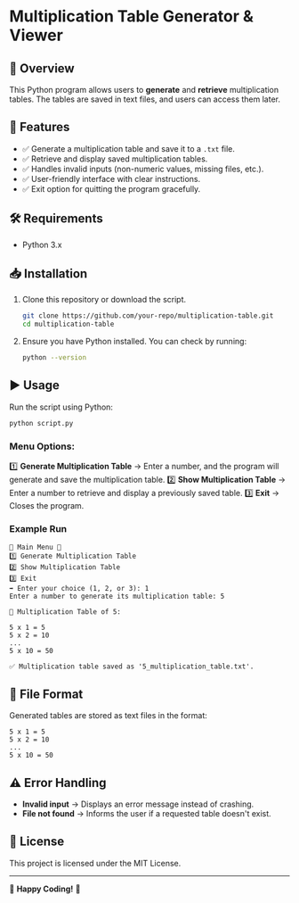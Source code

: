 # Multiplication Table Generator & Viewer

## 📌 Overview
This Python program allows users to **generate** and **retrieve** multiplication tables. The tables are saved in text files, and users can access them later.

## 🚀 Features
- ✅ Generate a multiplication table and save it to a `.txt` file.
- ✅ Retrieve and display saved multiplication tables.
- ✅ Handles invalid inputs (non-numeric values, missing files, etc.).
- ✅ User-friendly interface with clear instructions.
- ✅ Exit option for quitting the program gracefully.

## 🛠️ Requirements
- Python 3.x

## 📥 Installation
1. Clone this repository or download the script.
   ```sh
   git clone https://github.com/your-repo/multiplication-table.git
   cd multiplication-table
   ```
2. Ensure you have Python installed. You can check by running:
   ```sh
   python --version
   ```

## ▶️ Usage
Run the script using Python:
```sh
python script.py
```

### Menu Options:
1️⃣ **Generate Multiplication Table** → Enter a number, and the program will generate and save the multiplication table.
2️⃣ **Show Multiplication Table** → Enter a number to retrieve and display a previously saved table.
3️⃣ **Exit** → Closes the program.

### Example Run
```
🌟 Main Menu 🌟
1️⃣ Generate Multiplication Table
2️⃣ Show Multiplication Table
3️⃣ Exit
➡️ Enter your choice (1, 2, or 3): 1
Enter a number to generate its multiplication table: 5

🔢 Multiplication Table of 5:

5 x 1 = 5
5 x 2 = 10
...
5 x 10 = 50

✅ Multiplication table saved as '5_multiplication_table.txt'.
```

## 📂 File Format
Generated tables are stored as text files in the format:
```
5 x 1 = 5
5 x 2 = 10
...
5 x 10 = 50
```

## ⚠️ Error Handling
- **Invalid input** → Displays an error message instead of crashing.
- **File not found** → Informs the user if a requested table doesn't exist.

## 📜 License
This project is licensed under the MIT License.

---

🚀 **Happy Coding!** 🎯


